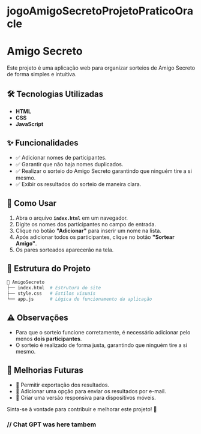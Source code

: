 # jogoAmigoSecretoProjetoPraticoOracle
 
# Amigo Secreto

Este projeto é uma aplicação web para organizar sorteios de Amigo Secreto de forma simples e intuitiva.

## 🛠 Tecnologias Utilizadas
- **HTML**
- **CSS**
- **JavaScript**

## ✨ Funcionalidades
- ✅ Adicionar nomes de participantes.
- ✅ Garantir que não haja nomes duplicados.
- ✅ Realizar o sorteio do Amigo Secreto garantindo que ninguém tire a si mesmo.
- ✅ Exibir os resultados do sorteio de maneira clara.

## 🚀 Como Usar
1. Abra o arquivo **`index.html`** em um navegador.
2. Digite os nomes dos participantes no campo de entrada.
3. Clique no botão **"Adicionar"** para inserir um nome na lista.
4. Após adicionar todos os participantes, clique no botão **"Sortear Amigo"**.
5. Os pares sorteados aparecerão na tela.

## 📂 Estrutura do Projeto
```bash
📁 AmigoSecreto
├── index.html  # Estrutura do site
├── style.css   # Estilos visuais
└── app.js      # Lógica de funcionamento da aplicação
```

## ⚠️ Observações
- Para que o sorteio funcione corretamente, é necessário adicionar pelo menos **dois participantes**.
- O sorteio é realizado de forma justa, garantindo que ninguém tire a si mesmo.

## 🔮 Melhorias Futuras
- 📌 Permitir exportação dos resultados.
- 📌 Adicionar uma opção para enviar os resultados por e-mail.
- 📌 Criar uma versão responsiva para dispositivos móveis.

Sinta-se à vontade para contribuir e melhorar este projeto! 🚀

### // Chat GPT was here tambem
